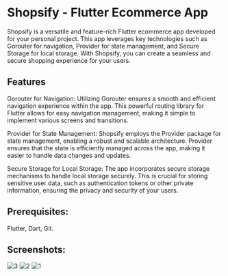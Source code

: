 # Shopsify - Flutter Ecommerce App
Shopsify is a versatile and feature-rich Flutter ecommerce app developed for your personal project. This app leverages key technologies such as Gorouter for navigation, Provider for state management, and Secure Storage for local storage. With Shopsify, you can create a seamless and secure shopping experience for your users.

## Features
Gorouter for Navigation: Utilizing Gorouter ensures a smooth and efficient navigation experience within the app. This powerful routing library for Flutter allows for easy navigation management, making it simple to implement various screens and transitions.

Provider for State Management: Shopsify employs the Provider package for state management, enabling a robust and scalable architecture. Provider ensures that the state is efficiently managed across the app, making it easier to handle data changes and updates.

Secure Storage for Local Storage: The app incorporates secure storage mechanisms to handle local storage securely. This is crucial for storing sensitive user data, such as authentication tokens or other private information, ensuring the privacy and security of your users.

## Prerequisites: 
Flutter,
Dart,
Git.

## Screenshots: 
![3](https://github.com/munawr/shopsify_android/assets/106265891/975c757c-8506-4637-a357-0c909b6ed395)
![2](https://github.com/munawr/shopsify_android/assets/106265891/e41dcf7c-b0e2-46a1-a4b7-43b9092e9bf1)
![1](https://github.com/munawr/shopsify_android/assets/106265891/b38306f2-d30f-4770-ac20-d3e538737c79)
